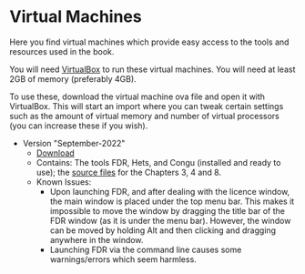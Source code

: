# Virtual Machines

Here you find virtual machines which provide easy access to the tools and resources used in the book.

You will need [VirtualBox](https://www.virtualbox.org/) to run these virtual machines. You will need at least 2GB of memory (preferably 4GB).

To use these, download the virtual machine ova file and open it with VirtualBox. This will start an import where you can tweak certain settings such as the amount of virtual memory and number of virtual processors (you can increase these if you wish).

* Version "September-2022"
  * [Download](https://tc1.me/sefm-book-vm-2022-09)
  * Contains: The tools FDR, Hets, and Congu (installed  and ready to use); the [source files](additional-material-for-selected-chapters.md) for the Chapters 3, 4 and 8.
  * Known Issues:
    * Upon launching FDR, and after dealing with the licence window, the main window is placed under the top menu bar. This makes it impossible to move the window by dragging the title bar of the FDR window (as it is under the menu bar). However, the window can be moved by holding Alt and then clicking and dragging anywhere in the window.
    * Launching FDR via the command line causes some warnings/errors which seem harmless.

